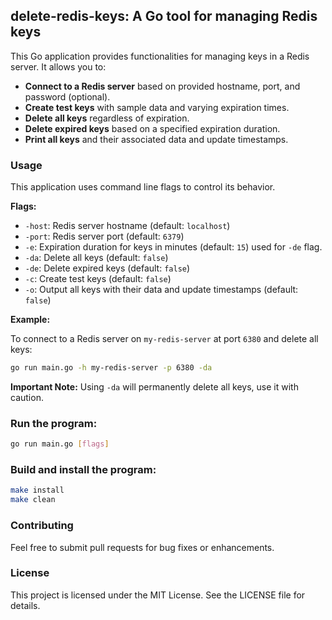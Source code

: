 ## delete-redis-keys: A Go tool for managing Redis keys

This Go application provides functionalities for managing keys in a Redis server. It allows you to:

* **Connect to a Redis server** based on provided hostname, port, and password (optional).
* **Create test keys** with sample data and varying expiration times.
* **Delete all keys** regardless of expiration.
* **Delete expired keys** based on a specified expiration duration.
* **Print all keys** and their associated data and update timestamps.

### Usage

This application uses command line flags to control its behavior. 

**Flags:**

* `-host`: Redis server hostname (default: `localhost`)
* `-port`: Redis server port (default: `6379`)
* `-e`: Expiration duration for keys in minutes (default: `15`) used for `-de` flag.
* `-da`: Delete all keys (default: `false`)
* `-de`: Delete expired keys (default: `false`)
* `-c`: Create test keys (default: `false`)
* `-o`: Output all keys with their data and update timestamps (default: `false`)

**Example:**

To connect to a Redis server on `my-redis-server` at port `6380` and delete all keys:

```bash
go run main.go -h my-redis-server -p 6380 -da
```

**Important Note:** Using `-da` will permanently delete all keys, use it with caution.

### Run the program:

   ```bash
   go run main.go [flags]
   ```

### Build and install the program:

   ```bash
   make install
   make clean
   ```

### Contributing

Feel free to submit pull requests for bug fixes or enhancements. 

### License

This project is licensed under the MIT License. See the LICENSE file for details.
